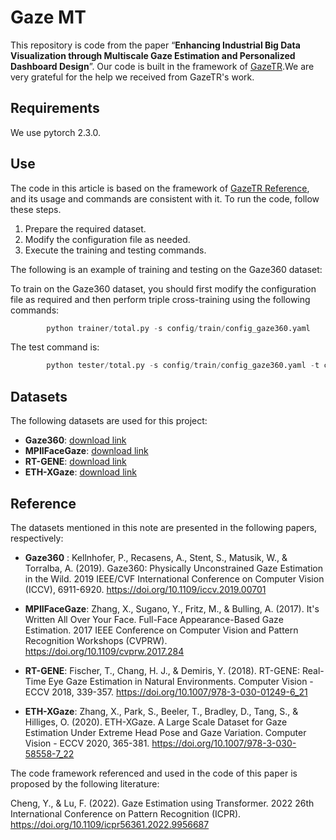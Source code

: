 # Gaze MT

This repository is code from the paper “**Enhancing Industrial Big Data Visualization through Multiscale Gaze Estimation and Personalized Dashboard Design**”.
Our code is built in the framework of [GazeTR](https://github.com/yihuacheng/GazeTR).We are very grateful for the help we received from GazeTR's work.


## Requirements

We use pytorch 2.3.0.

## Use

The code in this article is based on the framework of [GazeTR Reference](https://github.com/yihuacheng/GazeTR), and its usage and commands are consistent with it.
To run the code, follow these steps. 
1. Prepare the required dataset. 
2. Modify the configuration file as needed.
3. Execute the training and testing commands.

The following is an example of training and testing on the Gaze360 dataset:

To train on the Gaze360 dataset, you should first modify the configuration file as required and then perform triple cross-training using the following commands:

```python 
        python trainer/total.py -s config/train/config_gaze360.yaml 
```
The test command is:
```python 
        python tester/total.py -s config/train/config_gaze360.yaml -t config/test/config_gaze360.yaml
```


## Datasets

The following datasets are used for this project:

- **Gaze360**: [download link](https://gaze360.csail.mit.edu)
- **MPIIFaceGaze**: [download link](https://www.perceptualui.org/research/datasets/MPIIFaceGaze)
- **RT-GENE**: [download link](https://zenodo.org/records/2529036)
- **ETH-XGaze**: [download link](https://ait.ethz.ch/xgaze)

## Reference
The datasets mentioned in this note are presented in the following papers, respectively:
- **Gaze360** : Kellnhofer, P., Recasens, A., Stent, S., Matusik, W., & Torralba, A. (2019). Gaze360: Physically Unconstrained Gaze Estimation in the Wild. 2019 IEEE/CVF International Conference on Computer Vision (ICCV), 6911-6920. https://doi.org/10.1109/iccv.2019.00701
  
- **MPIIFaceGaze**: Zhang, X., Sugano, Y., Fritz, M., & Bulling, A. (2017). It's Written All Over Your Face. Full-Face Appearance-Based Gaze Estimation. 2017 IEEE Conference on Computer Vision and Pattern Recognition Workshops (CVPRW). https://doi.org/10.1109/cvprw.2017.284
  
- **RT-GENE**: Fischer, T., Chang, H. J., & Demiris, Y. (2018). RT-GENE: Real-Time Eye Gaze Estimation in Natural Environments. Computer Vision - ECCV 2018, 339-357. https://doi.org/10.1007/978-3-030-01249-6_21
  
- **ETH-XGaze**: Zhang, X., Park, S., Beeler, T., Bradley, D., Tang, S., & Hilliges, O. (2020). ETH-XGaze. A Large Scale Dataset for Gaze Estimation Under Extreme Head Pose and Gaze Variation. Computer Vision - ECCV 2020, 365-381. https://doi.org/10.1007/978-3-030-58558-7_22
  
The code framework referenced and used in the code of this paper is proposed by the following literature:

Cheng, Y., & Lu, F. (2022). Gaze Estimation using Transformer. 2022 26th International Conference on Pattern Recognition (ICPR). https://doi.org/10.1109/icpr56361.2022.9956687


